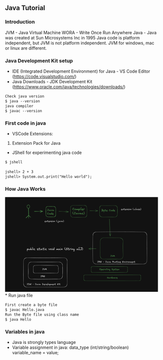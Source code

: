 ## Java Tutorial

### Introduction
JVM - Java Virtual Machine
WORA - Write Once Run Anywhere
Java - Java was created at Sun Microsystems Inc in 1995
Java code is platform independent, but JVM is not platform independent. JVM for windows, mac or linux are different.

### Java Development Kit setup
* IDE (Integrated Development Environment) for Java - VS Code Editor (https://code.visualstudio.com/)
* Java Downloads - JDK Development Kit (https://www.oracle.com/java/technologies/downloads/)
```
Check java version
$ java --version
java compiler
$ javac --version
```

### First code in java
* VSCode Extensions:
1. Extension Pack for Java

* JShell for experimenting java code
```
$ jshell

jshell> 2 + 3
jshell> System.out.print("Hello world");
```
### How Java Works
<img src="images/1.png" height="auto" width="auto" />
* Run java file

```
First create a byte file
$ javac Hello.java
Run the Byte file using class name
$ java Hello
```

### Variables in java
* Java is strongly types language
* Variable assignment in java:
data_type (int/string/boolean) variable_name = value;